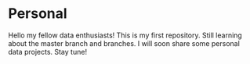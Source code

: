 # Personal

Hello my fellow data enthusiasts! 
This is my first repository. Still learning about the master branch and branches. I will soon share some personal data projects. Stay tune!
